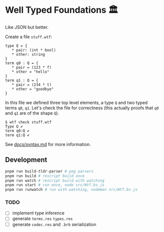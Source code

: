 # Well Typed Foundations 🏛️

Like JSON but better.

Create a file `stuff.wtf`:

```
type Q = {
   * pair: (int * bool)
   * other: string
}
term q0 : Q = {
   * pair = (123 * f)
   * other = "hello"
}
term q1 : Q = {
   * pair = (234 * t)
   * other = "goodbye"
}
```

In this file we defined three top level elements, a type `Q` and two typed terms `q0`, `q1`. Let's check the file for correctness (this actually proofs that `q0` and `q1` are of the shape `Q`).

```
$ wtf check stuff.wtf
Type Q ✔
term q0:Q ✔
term q1:Q ✔
```

See [docs/syntax.md](docs/syntax.md) for more information.

## Development

```sh
pnpm run build-tldr-parser # peg parsers
pnpm run build # rescript build once
pnpm run watch # rescript build with watching
pnpm run start # run once, node src/Wtf.bs.js
pnpm run runwatch # run with watching, nodemon src/Wtf.bs.js
```

### TODO

- [ ] implement type inference
- [ ] generate `terms.res` `types.res`
- [ ] generate `codec.res` and `.brb` serialization
